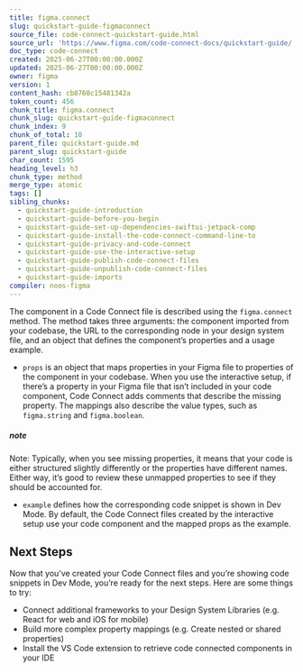 ```yaml
---
title: figma.connect
slug: quickstart-guide-figmaconnect
source_file: code-connect-quickstart-guide.html
source_url: 'https://www.figma.com/code-connect-docs/quickstart-guide/'
doc_type: code-connect
created: 2025-06-27T00:00:00.000Z
updated: 2025-06-27T00:00:00.000Z
owner: figma
version: 1
content_hash: cb0760c15481342a
token_count: 456
chunk_title: figma.connect
chunk_slug: quickstart-guide-figmaconnect
chunk_index: 9
chunk_of_total: 10
parent_file: quickstart-guide.md
parent_slug: quickstart-guide
char_count: 1595
heading_level: h3
chunk_type: method
merge_type: atomic
tags: []
sibling_chunks:
  - quickstart-guide-introduction
  - quickstart-guide-before-you-begin
  - quickstart-guide-set-up-dependencies-swiftui-jetpack-comp
  - quickstart-guide-install-the-code-connect-command-line-to
  - quickstart-guide-privacy-and-code-connect
  - quickstart-guide-use-the-interactive-setup
  - quickstart-guide-publish-code-connect-files
  - quickstart-guide-unpublish-code-connect-files
  - quickstart-guide-imports
compiler: noos-figma
---
```


The component in a Code Connect file is described using the `figma.connect` method. The method takes three arguments: the component imported from your codebase, the URL to the corresponding node in your design system file, and an object that defines the component’s properties and a usage example.

- `props` is an object that maps properties in your Figma file to properties of the component in your codebase. When you use the interactive setup, if there’s a property in your Figma file that isn’t included in your code component, Code Connect adds comments that describe the missing property. The mappings also describe the value types, such as `figma.string` and `figma.boolean`.

##### note

Note: Typically, when you see missing properties, it means that your code is either structured slightly differently or the properties have different names. Either way, it’s good to review these unmapped properties to see if they should be accounted for.
- `example` defines how the corresponding code snippet is shown in Dev Mode. By default, the Code Connect files created by the interactive setup use your code component and the mapped props as the example.

## Next Steps

Now that you’ve created your Code Connect files and you’re showing code snippets in Dev Mode, you’re ready for the next steps. Here are some things to try:

- Connect additional frameworks to your Design System Libraries (e.g. React for web and iOS for mobile)
- Build more complex property mappings (e.g. Create nested or shared properties)
- Install the VS Code extension to retrieve code connected components in your IDE
